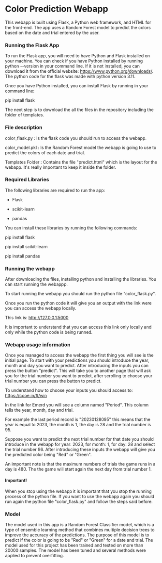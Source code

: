 # Color Prediction Webapp
This webapp is built using Flask, a Python web framework, and HTML for the front-end. The app uses a Random Forest model to predict the colors based on the date and trial entered by the user.

### Running the Flask App
To run the Flask app, you will need to have Python and Flask installed on your machine. You can check if you have Python installed by running python --version in your command line. If it is not installed, you can download it from the official website: https://www.python.org/downloads/. The python code for the flask was made with python version 3.11.

Once you have Python installed, you can install Flask by running in your command line:

pip install flask

The next step is to download the all the files in the repository including the folder of templates.

### File description
color_flask.py : Is the flask code you should run to access the webapp.

color_model.pkl : Is the Random Forest model the webapp is going to use to predict the colors of each date and trial.

Templates Folder : Contains the file "predict.html" which is the layout for the webapp. It's really important to keep it inside the folder. 

### Required Libraries
The following libraries are required to run the app:
- Flask

- scikit-learn

- pandas

You can install these libraries by running the following commands:

pip install flask

pip install scikit-learn

pip install pandas

### Running the webapp
After downloading the files, installing python and installing the libraries. You can start running the webappp.

To start running the webapp you should run the python file "color_flask.py".

Once you run the python code it will give you an output with the link were you can access the webapp locally.

This link is: http://127.0.0.1:5000

It is important to understand that you can access this link only locally and only while the python code is being runned.

### Webapp usage information
Once you managed to access the webapp the first thing you will see is the initial page. To start with your predictions you should introduce the year, month and day you want to predict. After introducing the inputs you can press the button "predict". This will take you to another page that will ask you for the trial number you want to predict, after scrolling to choose your trial number you can press the button to predict.

To understand how to choose your inputs you should access to: https://cooe.in/#/win

In the link for Emerd you will see a column named "Period". This column tells the year, month, day and trial.

For example the last period record is "20230128095" this means that the year is equal to 2023, the month is 1, the day is 28 and the trial number is 95. 

Suppose you want to predict the next trial number for that date you should introduce in the webapp for year: 2023, for month: 1, for day: 28 and select the trial number 96. After introducing these inputs the webapp will give you the predicted color being "Red" or "Green".

An important note is that the maximum numbers of trials the game runs in a day is 480. The the game will start again the next day from trial number 1.

#### Important!

When you stop using the webapp it is important that you stop the running process of the python file. If you want to use the webapp again you should run again the python file "color_flask.py" and follow the steps said before.

### Model
The model used in this app is a Random Forest Classifier model, which is a type of ensemble learning method that combines multiple decision trees to improve the accuracy of the predictions. The purpose of this model is to predict if the color is going to be "Red" or "Green" for a date and trial. The model used for this project has been trained and tested on more than 20000 samples. The model has been tuned and several methods were applied to prevent overfitting. 
